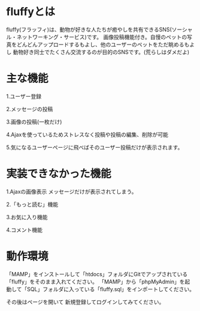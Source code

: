 # **fluffyとは**
fluffy(フラッフィ)は、動物が好きな人たちが癒やしを共有できるSNS(ソーシャル・ネットワーキング・サービス)です。
画像投稿機能付き。自慢のペットの写真をどんどんアップロードするもよし、他のユーザーのペットをただ眺めるもよし
動物好き同士でたくさん交流するのが目的のSNSです。(荒らしはダメだよ)

# **主な機能**
1.ユーザー登録

2.メッセージの投稿

3.画像の投稿(一枚だけ)

4.Ajaxを使っているためストレスなく投稿や投稿の編集、削除が可能

5.気になるユーザーページに飛べばそのユーザー投稿だけが表示されます。

# **実装できなかった機能**
1.Ajaxの画像表示
メッセージだけが表示されてしまう。

2.「もっと読む」機能

3.お気に入り機能

4.コメント機能

# **動作環境**
「MAMP」をインストールして「htdocs」フォルダにGitでアップされている
「fluffy」をそのまま入れてください。
「MAMP」から「phpMyAdmin」を起動して「SQL」フォルダに入っている「fluffy.sql」をインポートしてください。

その後はページを開いて
新規登録してログインしてみてください。

